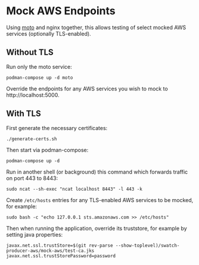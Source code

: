 Mock AWS Endpoints
==================

Using [moto](http://docs.getmoto.org/en/latest/docs/server_mode.html) and nginx together, this
allows testing of select mocked AWS services (optionally TLS-enabled).

Without TLS
-----------

Run only the moto service:

```shell
podman-compose up -d moto
```

Override the endpoints for any AWS services you wish to mock to
http://localhost:5000.

With TLS
--------
First generate the necessary certificates:

```shell
./generate-certs.sh
```

Then start via podman-compose:

```shell
podman-compose up -d
```

Run in another shell (or background) this command which forwards traffic on port 443 to 8443:

```shell
sudo ncat --sh-exec "ncat localhost 8443" -l 443 -k
```

Create `/etc/hosts` entries for any TLS-enabled AWS services to be mocked, for example:

```shell
sudo bash -c "echo 127.0.0.1 sts.amazonaws.com >> /etc/hosts"
```

Then when running the application, override its truststore, for example by setting java properties:

```properties
javax.net.ssl.trustStore=$(git rev-parse --show-toplevel)/swatch-producer-aws/mock-aws/test-ca.jks
javax.net.ssl.trustStorePassword=password
```
